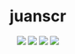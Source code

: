 <div align="center">

# juanscr

[![](https://img.shields.io/badge/OS-Arch%20Linux-informational?style=flat-square&logo=linux&logoColor=F8F8F2&color=8BE9FD)](https://www.archlinux.org/)
[![](https://img.shields.io/badge/Coding-Python-informational?style=flat-square&logo=python&logoColor=F8F8F2&color=BD93D9)](https://www.python.org/)
[![](https://img.shields.io/badge/%F0%9F%92%BC%20Work-EalaX-informational?style=flat-square&logoColor=F8F8F2&color=F1FA8C)](https://ealax.com)
[![](https://img.shields.io/badge/Editor-Doom%20Emacs-informational?style=flat-square&logo=gnu-emacs&logoColor=F8F8F2&color=50FA7B)](https://github.com/hlissner/doom-emacs/)

